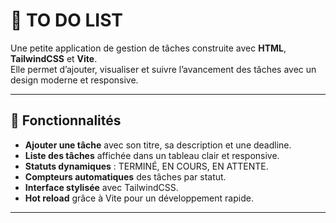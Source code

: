 # 📝 TO DO LIST

Une petite application de gestion de tâches construite avec **HTML**, **TailwindCSS** et **Vite**.  
Elle permet d’ajouter, visualiser et suivre l’avancement des tâches avec un design moderne et responsive.

---

## 🚀 Fonctionnalités

-  **Ajouter une tâche** avec son titre, sa description et une deadline.  
-  **Liste des tâches** affichée dans un tableau clair et responsive.  
-  **Statuts dynamiques** : TERMINÉ, EN COURS, EN ATTENTE.  
-  **Compteurs automatiques** des tâches par statut.  
-  **Interface stylisée** avec TailwindCSS.  
-  **Hot reload** grâce à Vite pour un développement rapide.  

---
